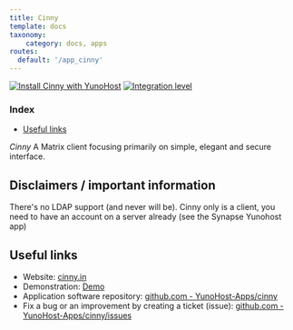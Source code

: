 ```yaml
---
title: Cinny
template: docs
taxonomy:
    category: docs, apps
routes:
  default: '/app_cinny'
---
```


[![Install Cinny with YunoHost](https://install-app.yunohost.org/install-with-yunohost.svg)](https://install-app.yunohost.org/?app=cinny) [![Integration level](https://dash.yunohost.org/integration/cinny.svg)](https://dash.yunohost.org/appci/app/cinny)

### Index

- [Useful links](#useful-links)

*Cinny* A Matrix client focusing primarily on simple, elegant and secure interface.

## Disclaimers / important information

There's no LDAP support (and never will be).
Cinny only is a client, you need to have an account on a server already (see the Synapse Yunohost app)

## Useful links

+ Website: [cinny.in](https://cinny.in/)
+ Demonstration: [Demo](https://app.cinny.in/)
+ Application software repository: [github.com - YunoHost-Apps/cinny](https://github.com/YunoHost-Apps/cinny_ynh)
+ Fix a bug or an improvement by creating a ticket (issue): [github.com - YunoHost-Apps/cinny/issues](https://github.com/YunoHost-Apps/cinny_ynh/issues)
